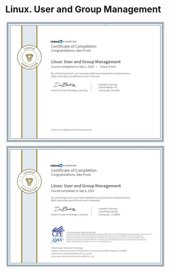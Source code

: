 # Linux. User and Group Management
![](https://github.com/zuFrost/Linux-User-and-Group-Management/blob/master/Linux.%20User%20and%20Group%20Management%20Certificate%20-%20LinkedIn.jpg) <br>
![](https://github.com/zuFrost/Linux-User-and-Group-Management/blob/master/Linux.%20User%20and%20Group%20Management%20Certificate%20-%20NASBA.jpg) <br>
